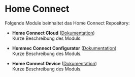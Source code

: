 # Home Connect

Folgende Module beinhaltet das Home Connect Repository:

- __Home Connect Cloud__ ([Dokumentation](Home%20Connect%20Cloud))  
	Kurze Beschreibung des Moduls.

- __Hommec Connect Configurator__ ([Dokumentation](Hommec%20Connect%20Configurator))  
	Kurze Beschreibung des Moduls.

- __Home Connect Device__ ([Dokumentation](Home%20Connect%20Device))  
	Kurze Beschreibung des Moduls.
